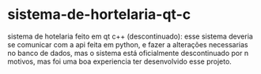 # sistema-de-hortelaria-qt-c
sistema de hotelaria feito em qt c++ (descontinuado): esse sistema deveria se comunicar com a api feita em python, 
e fazer a alterações necessarias no banco de dados, mas o sistema está oficialmente descontinuado por n motivos, 
mas foi uma boa experiencia ter desenvolvido esse projeto.
